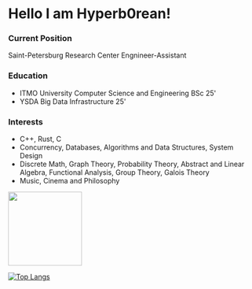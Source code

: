 # Hello I am Hyperb0rean!

### Current Position 
Saint-Petersburg Research Center Engnineer-Assistant

### Education
 - ITMO University Computer Science and Engineering BSc 25'
 - YSDA Big Data Infrastructure 25'

### Interests
- C++, Rust, C
- Concurrency, Databases, Algorithms and Data Structures, System Design
- Discrete Math, Graph Theory, Probability Theory, Abstract and Linear Algebra, Functional Analysis, Group Theory, Galois Theory
- Music, Cinema and Philosophy



<p>
<a href="https://github-readme-stats.vercel.app/api?username=Hyperb0rean&show_icons=true&count_private=true">
       <img height=150 src="https://github-readme-stats.vercel.app/api?username=Hyperb0rean&show_icons=true&count_private=true"/>
</a>

[![Top Langs](https://github-readme-stats.vercel.app/api/top-langs/?username=hyperb0rean&exclude_repo=itmo_web,teaching&layout=pie&count_private=true)](https://github.com/anuraghazra/github-readme-stats)
</p>
